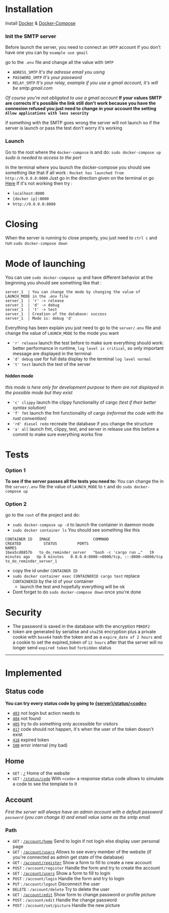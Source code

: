 # Installation 
Install [Docker](https://docs.docker.com/engine/installation/) & [Docker-Compose](https://docs.docker.com/compose/install/)

### Init the SMTP server 
Before launch the server, you need to connect an `SMTP` account if you don't have one you can by `example use gmail`

go to the `.env` file and change all the value with `SMTP`
- `ADRESS_SMTP` *It's the adresse email you using*
- `PASSWORD_SMTP` *It's your password*
- `RELAY_SMTP` *It's your relay, example if you use a gmail account, it's will be smtp.gmail.com*

*Of course you're not obligated to use a gmail account*
**If your values SMTP are corrects it's possible the link still don't work because you have the connexion refused
you just need to change in your account the setting `Allow applications with less security`**

if something with the SMTP goes wrong the server will not launch so if the server is launch or pass the test don't worry it's working

### Launch

Go to the root where the 
`docker-compose` is and do: `sudo docker-compose up` 
*sudo is needed to access to the port*

In the terminal where you launch the docker-compose you should see 
something like that if all work : 
`
Rocket has launched from http://0.0.0.0:8000
`
Just go in the direction given on the terminal or go [Here](http://0.0.0.0:8000)
If it's not working then try :
- `localhost:8000`
- `{docker ip}:8000`
- `http://0.0.0.0:8000`

# Closing
When the server is running to close properly,
you just need to `ctrl c` and run `sudo docker-compose down`

# Mode of launching 
You can use `sudo docker-compose up` and have different behavior 
at the beginning you should see something like that : 
```
server_1  | You can change the mode by changing the value of LAUNCH_MODE in the .env file
server_1  | 'r' -> release
server_1  | 'd' -> debug
server_1  | 't' -> test
server_1  | Creation of the database: success
server_1  | Mode is: debug 'd'
```
Everything has been explain you just need to go to the `server/.env` file and change the value of `LAUNCH_MODE` to the mode you want
- `'r' release` launch the test before to make sure everything should work: better performance in runtime, `log level is critical`, so only important message are displayed in the terminal
- `'d' debug` use for full data display to the terminal `log level normal`
- `'t' test` launch the test of the server
#### hidden mode
*this mode is here only for development purpose to them are not displayed in the possible mode but they exist*
- `'c' clippy` launch the clippy functionality of cargo *(test if their better syntax solution)*
- `'f' fmt` launch the fmt functionality of cargo *(reformat the code with the rust convention)*
- `'rd' diesel redo` recreate the database if you change the structure
- `'a' all` launch fmt, clippy, test, and server in release use this before a commit to make sure everything works fine
# Tests
### Option 1
**To see if the server passes all the tests you need to:**
You can change the in the `server/.env` file the value of `LAUNCH_MODE` to `t` and do `sudo docker-compose up`

### Option 2

go to the `root` of the project and do: 
- `sudo docker-compose up -d` to launch the container in daemon mode
- `sudo docker container ls`
You should see something like this 
```docker
CONTAINER ID   IMAGE                   COMMAND                  CREATED          STATUS         PORTS                                       NAMES
1bea5cd8857b   to_do_reminder_server   "bash -c 'cargo run …"   19 minutes ago   Up 6 minutes   0.0.0.0:8000->8000/tcp, :::8000->8000/tcp   to_do_reminder_server_1
```
- copy the id under `CONTAINER ID`
- `sudo docker container exec CONTAINERID cargo test`
    replace `CONTAINERID` by the id of your container 
  - launch the test and hopefully everything will be ok
- Dont forget to do `sudo docker-compose down` once you're done

# Security 
- The password is saved in the database with the encryption `PBKDF2`
- token are generated by serialise and `sha256` encryption plus a private cookie with `base64` hash
the token and as a `expire_date of 2 hours` and a cookie to set the expired_token of `12 hours` after that the server will no longer send `expired token` but
`forbidden` status


--- 

# Implemented
## Status code
**You can try every status code by going to [{server}/status/\<code>](http://0.0.0.0:8000/status/404)**
- [`403`](http://0.0.0.0:8000/status/403) not login but action needs to
- [`404`](http://0.0.0.0:8000/status/404) not found
- [`405`](http://0.0.0.0:8000/status/405) try to do something only accessible for visitors
- [`417`](http://0.0.0.0:8000/status/417) code should not happen, it's when the user of the token doesn't exist
- [`418`](http://0.0.0.0:8000/status/418) expired token
- [`500`](http://0.0.0.0:8000/status/500) error internal (my bad)

## Home
- `GET` : [`/`](http://0.0.0.0:8000/) Home of the website
- `GET` : [`/status/code`](http://0.0.0.0:8000/status/<code>) With `<code>` a response status code 
  allows to simulate a code to see the template to it 

## Account 
*First the server will always have an admin account 
with a default password `password` (you can change it) and email value same as the smtp email*
### Path 
- `GET` : [`/account/home`](http://0.0.0.0:8000/account/home) Send to login if not login else display user personal page
- `GET` : [`/account/users`](http://0.0.0.0:8000/account/users) Allows to see every member of the website (if you're connected as admin get state of the database)
- `GET` : [`/account/register`](http://0.0.0.0:8000/account/register) Show a form to fill to create a new account
- `POST` : `/account/register` Handle the form and try to create the account
- `GET` : [`/account/users`](http://0.0.0.0:8000/account/users) Show a form to fill to login 
- `POST` : `/account/login` Handle the form and try to login
- `PUT` : `/account/logout` Disconnect the user
- `DELETE` : `/account/delete` Try to delete the user
- `GET` : [`/account/edit`](http://0.0.0.0:8000/account/edit) Show form to change password or profile picture
- `POST` : `/account/edit` Handle the change password
- `POST` : `/account/set/picture` Handle the new picture


